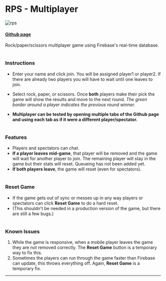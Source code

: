 # RPS - Multiplayer

![rps](https://user-images.githubusercontent.com/30272940/49699835-ccd7d680-fb9b-11e8-8252-c09ef498a990.png)

#### [Github page](https://jason-michael.github.io/ku/rps-multiplayer/)

Rock/paper/scissors multiplayer game using Firebase's real-time database.

#

### Instructions
- Enter your name and click join. You will be assigned player1 or player2. If there are already two players you will have to wait until one leaves to join.
- Select rock, paper, or scissors. Once **both** players make their pick the game will show the results and move to the next round. *The green border around a player indicates the previous round winner.*

- **Multiplayer can be tested by opening multiple tabs of the Github page and using each tab as if it were a different player/spectator.**
  
#

### Features
- Players and spectators can chat.
- **If a player leaves mid-game**, that player will be removed and the game will wait for another player to join. The remaining player will stay in the game but their stats will reset. Queueing has not been added yet.
- **If both players leave**, the game will reset (even for spectators).

#

### Reset Game
- If the game gets out of sync or messes up in any way players or spectators can click **Reset Game** to do a hard reset. 
- (This shouldn't be needed in a production version of the game, but there are still a few bugs.)
  
#

### Known Issues

1.  While the game is responsive, when a mobile player leaves the game they are not removed correctly. The **Reset Game** button is a temporary way to fix this.
2.  Sometimes the players can run through the game faster than Firebase can update, this throws everything off. Again, **Reset Game** is a temporary fix.
   
---
